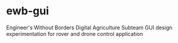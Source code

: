 # ewb-gui
Engineer's Without Borders Digital Agriculture Subteam GUI design experimentation for rover and drone control application
